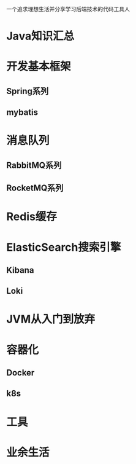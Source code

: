 一个追求理想生活并分享学习后端技术的代码工具人
# Java知识汇总

# 开发基本框架
## Spring系列
## mybatis

# 消息队列
## RabbitMQ系列
## RocketMQ系列

# Redis缓存

# ElasticSearch搜索引擎
## Kibana
## Loki

# JVM从入门到放弃

# 容器化
## Docker
## k8s

# 工具

# 业余生活

